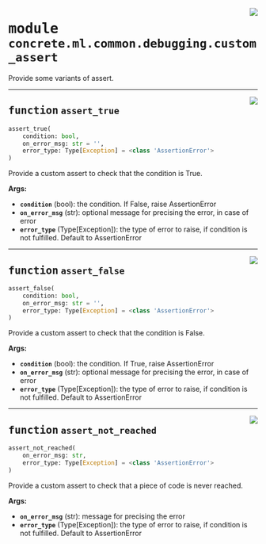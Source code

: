 <!-- markdownlint-disable -->

<a href="https://github.com/zama-ai/concrete-ml/blob/release/0.4.x/src/concrete/ml/common/debugging/custom_assert.py#L0"><img align="right" style="float:right;" src="https://img.shields.io/badge/-source-cccccc?style=flat-square"></a>

# <kbd>module</kbd> `concrete.ml.common.debugging.custom_assert`

Provide some variants of assert.

______________________________________________________________________

<a href="https://github.com/zama-ai/concrete-ml/blob/release/0.4.x/src/concrete/ml/common/debugging/custom_assert.py#L28"><img align="right" style="float:right;" src="https://img.shields.io/badge/-source-cccccc?style=flat-square"></a>

## <kbd>function</kbd> `assert_true`

```python
assert_true(
    condition: bool,
    on_error_msg: str = '',
    error_type: Type[Exception] = <class 'AssertionError'>
)
```

Provide a custom assert to check that the condition is True.

**Args:**

- <b>`condition`</b> (bool):  the condition. If False, raise AssertionError
- <b>`on_error_msg`</b> (str):  optional message for precising the error, in case of error
- <b>`error_type`</b> (Type\[Exception\]):  the type of error to raise, if condition is not fulfilled.  Default to AssertionError

______________________________________________________________________

<a href="https://github.com/zama-ai/concrete-ml/blob/release/0.4.x/src/concrete/ml/common/debugging/custom_assert.py#L43"><img align="right" style="float:right;" src="https://img.shields.io/badge/-source-cccccc?style=flat-square"></a>

## <kbd>function</kbd> `assert_false`

```python
assert_false(
    condition: bool,
    on_error_msg: str = '',
    error_type: Type[Exception] = <class 'AssertionError'>
)
```

Provide a custom assert to check that the condition is False.

**Args:**

- <b>`condition`</b> (bool):  the condition. If True, raise AssertionError
- <b>`on_error_msg`</b> (str):  optional message for precising the error, in case of error
- <b>`error_type`</b> (Type\[Exception\]):  the type of error to raise, if condition is not fulfilled.  Default to AssertionError

______________________________________________________________________

<a href="https://github.com/zama-ai/concrete-ml/blob/release/0.4.x/src/concrete/ml/common/debugging/custom_assert.py#L58"><img align="right" style="float:right;" src="https://img.shields.io/badge/-source-cccccc?style=flat-square"></a>

## <kbd>function</kbd> `assert_not_reached`

```python
assert_not_reached(
    on_error_msg: str,
    error_type: Type[Exception] = <class 'AssertionError'>
)
```

Provide a custom assert to check that a piece of code is never reached.

**Args:**

- <b>`on_error_msg`</b> (str):  message for precising the error
- <b>`error_type`</b> (Type\[Exception\]):  the type of error to raise, if condition is not fulfilled.  Default to AssertionError

